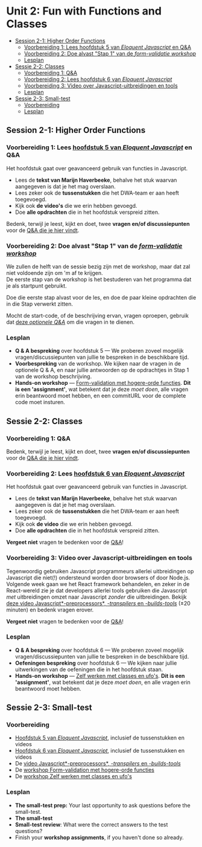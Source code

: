 # Unit 2: Fun with Functions and Classes

- [Session 2-1: Higher Order Functions](#session-2-1-higher-order-functions)
  - [Voorbereiding 1: Lees hoofdstuk 5 van _Eloquent Javascript_ en Q&A](#voorbereiding-1-lees-hoofdstuk-5-van-eloquent-javascript-en-qa)
  - [Voorbereiding 2: Doe alvast "Stap 1" van de _form-validatie workshop_](#voorbereiding-2-doe-alvast-stap-1-van-de-form-validatie-workshop)
  - [Lesplan](#lesplan)
- [Sessie 2-2: Classes](#sessie-2-2-classes)
  - [Voorbereiding 1: Q&A](#voorbereiding-1-qa)
  - [Voorbereiding 2: Lees hoofdstuk 6 van _Eloquent Javascript_](#voorbereiding-2-lees-hoofdstuk-6-van-eloquent-javascript)
  - [Voorbereiding 3: Video over Javascript-uitbreidingen en tools](#voorbereiding-3-video-over-javascript-uitbreidingen-en-tools)
  - [Lesplan](#lesplan-1)
- [Sessie 2-3: Small-test](#sessie-2-3-small-test)
  - [Voorbereiding](#voorbereiding)
  - [Lesplan](#lesplan-2)

## Session 2-1: Higher Order Functions

### Voorbereiding 1: Lees [hoofdstuk 5 van _Eloquent Javascript_](https://dwa-courses.firebaseapp.com/05_higher_order.html) en Q&A

Het hoofdstuk gaat over geavanceerd gebruik van functies in Javascript.

- Lees de **tekst van Marijn Haverbeeke**, behalve het stuk waarvan aangegeven is dat je het mag overslaan.
- Lees zeker ook de **tussenstukken** die het DWA-team er aan heeft toegevoegd.
- Kijk ook **de video's** die we erin hebben gevoegd.
- Doe **alle opdrachten** die in het hoofdstuk verspreid zitten.

Bedenk, terwijl je leest, kijkt en doet, twee **vragen en/of discussiepunten** voor de [Q&A die je hier vindt](https://dwa-courses.firebaseapp.com/qna_cwd_2.1.1.html).

### Voorbereiding 2: Doe alvast "Stap 1" van de [_form-validatie workshop_](https://dwa-courses.firebaseapp.com/assignment_cwd_2.1.html)

We zullen de helft van de sessie bezig zijn met de workshop, maar dat zal niet voldoende zijn om 'm af te krijgen.  
De eerste stap van de workshop is het bestuderen van het programma dat je als startpunt gebruikt.

Doe die eerste stap alvast voor de les, en doe de paar kleine opdrachten die in die Stap verwerkt zitten.

Mocht de start-code, of de beschrijving ervan, vragen oproepen, gebruik dat [deze _optionele Q&A_](https://dwa-courses.firebaseapp.com/qna_cwd_2.1.2.html) om die vragen in te dienen.

### Lesplan

- **Q & A bespreking** over hoofdstuk 5 — We proberen zoveel mogelijk vragen/discussiepunten van jullie te bespreken in de beschikbare tijd.
- **Voorbespreking** van de workshop. We kijken naar de vragen in de optionele Q & A, en naar jullie antwoorden op de opdrachtjes in Stap 1 van de workshop beschrijving.
- **Hands-on workshop** — [Form-validation met hogere-orde functies](https://dwa-courses.firebaseapp.com/assignment_cwd_2.1.html).
  **Dit is een 'assignment'**, wat betekent dat je deze _moet doen_, alle vragen erin beantwoord moet hebben, en een commitURL voor de complete code moet insturen.

## Sessie 2-2: Classes

### Voorbereiding 1: Q&A

Bedenk, terwijl je leest, kijkt en doet, twee **vragen en/of discussiepunten** voor de [Q&A die je hier vindt](https://dwa-courses.firebaseapp.com/qna_cwd_2.2.html).

### Voorbereiding 2: Lees [hoofdstuk 6 van _Eloquent Javascript_](https://dwa-courses.firebaseapp.com/06_object.html)

Het hoofdstuk gaat over geavanceerd gebruik van functies in Javascript.

- Lees de **tekst van Marijn Haverbeeke**, behalve het stuk waarvan aangegeven is dat je het mag overslaan.
- Lees zeker ook de **tussenstukken** die het DWA-team er aan heeft toegevoegd.
- Kijk ook **de video** die we erin hebben gevoegd.
- Doe **alle opdrachten** die in het hoofdstuk verspreid zitten.

**Vergeet niet** vragen te bedenken voor de [Q&A](https://dwa-courses.firebaseapp.com/qna_cwd_2.2.html)!

### Voorbereiding 3: Video over Javascript-uitbreidingen en tools

Tegenwoordig gebruiken Javascript programmeurs allerlei uitbreidingen op Javascript die niet(!) ondersteund worden door browsers of door Node.js. Volgende week gaan we het React framework behandelen, en zeker in de React-wereld zie je dat developers allerlei tools gebruiken die Javascript _met_ uitbreidingen omzet naar Javascript _zonder_ die uitbreidingen.
Bekijk [deze video Javascript*-preprocessors*, _-transpilers_ en _-builds-tools_](https://youtu.be/MJJ3tB3ejCA) (±20 minuten) en bedenk vragen erover.

**Vergeet niet** vragen te bedenken voor de [Q&A](https://dwa-courses.firebaseapp.com/qna_cwd_2.2.html)!

### Lesplan

- **Q & A bespreking** over hoofdstuk 6 — We proberen zoveel mogelijk vragen/discussiepunten van jullie te bespreken in de beschikbare tijd.
- **Oefeningen bespreking** over hoofdstuk 6 — We kijken naar jullie uitwerkingen van de oefeningen die in het hoofdstuk staan.
- **Hands-on workshop** — [Zelf werken met classes en ufo's](https://dwa-courses.firebaseapp.com/assignment_cwd_2.2.html).
  **Dit is een 'assignment'**, wat betekent dat je deze _moet doen_, en alle vragen erin beantwoord moet hebben.

## Sessie 2-3: Small-test

### Voorbereiding

- [Hoofdstuk 5 van _Eloquent Javascript_](https://dwa-courses.firebaseapp.com/05_higher_order.html), inclusief de tussenstukken en videos
- [Hoofdstuk 6 van _Eloquent Javascript_](https://dwa-courses.firebaseapp.com/06_object.html), inclusief de tussenstukken en videos
- De [video Javascript*-preprocessors*, _-transpilers_ en _-builds-tools_](https://youtu.be/MJJ3tB3ejCA)
- De [workshop Form-validation met hogere-orde functies](https://dwa-courses.firebaseapp.com/assignment_cwd_2.1.html)
- De [workshop Zelf werken met classes en ufo's](https://dwa-courses.firebaseapp.com/assignment_cwd_2.2.html)

### Lesplan

- **The small-test prep:** Your last opportunity to ask questions before the small-test.
- **The small-test**
- **Small-test review**: What were the correct answers to the test questions?
- Finish your **workshop assignments**, if you haven't done so already.
